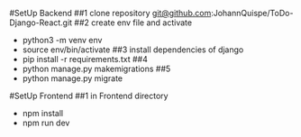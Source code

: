 #SetUp Backend
##1 clone repository
git@github.com:JohannQuispe/ToDo-Django-React.git
##2 create env file and activate
- python3 -m venv env 
- source env/bin/activate
##3 install dependencies of django 
- pip install -r requirements.txt
##4 
- python manage.py makemigrations
##5 
- python manage.py migrate

#SetUp Frontend
##1 in Frontend directory 
- npm install
- npm run dev